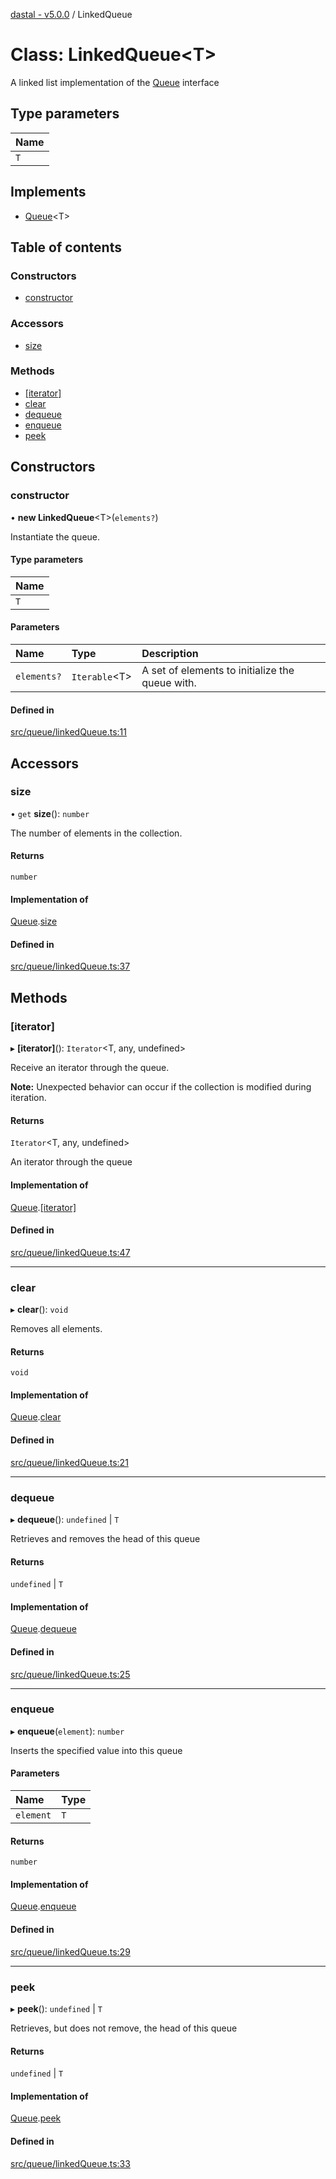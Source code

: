 [dastal - v5.0.0](../README.md) / LinkedQueue

# Class: LinkedQueue<T\>

A linked list implementation of the [Queue](../interfaces/queue.md) interface

## Type parameters

| Name |
| :------ |
| `T` |

## Implements

- [Queue](../interfaces/queue.md)<T\>

## Table of contents

### Constructors

- [constructor](linkedqueue.md#constructor)

### Accessors

- [size](linkedqueue.md#size)

### Methods

- [[iterator]](linkedqueue.md#[iterator])
- [clear](linkedqueue.md#clear)
- [dequeue](linkedqueue.md#dequeue)
- [enqueue](linkedqueue.md#enqueue)
- [peek](linkedqueue.md#peek)

## Constructors

### constructor

• **new LinkedQueue**<T\>(`elements?`)

Instantiate the queue.

#### Type parameters

| Name |
| :------ |
| `T` |

#### Parameters

| Name | Type | Description |
| :------ | :------ | :------ |
| `elements?` | `Iterable`<T\> | A set of elements to initialize the queue with. |

#### Defined in

[src/queue/linkedQueue.ts:11](https://github.com/havelessbemore/dastal/blob/cd6a1d0/src/queue/linkedQueue.ts#L11)

## Accessors

### size

• `get` **size**(): `number`

The number of elements in the collection.

#### Returns

`number`

#### Implementation of

[Queue](../interfaces/queue.md).[size](../interfaces/queue.md#size)

#### Defined in

[src/queue/linkedQueue.ts:37](https://github.com/havelessbemore/dastal/blob/cd6a1d0/src/queue/linkedQueue.ts#L37)

## Methods

### [iterator]

▸ **[iterator]**(): `Iterator`<T, any, undefined\>

Receive an iterator through the queue.

**Note:** Unexpected behavior can occur if the collection is modified during iteration.

#### Returns

`Iterator`<T, any, undefined\>

An iterator through the queue

#### Implementation of

[Queue](../interfaces/queue.md).[[iterator]](../interfaces/queue.md#[iterator])

#### Defined in

[src/queue/linkedQueue.ts:47](https://github.com/havelessbemore/dastal/blob/cd6a1d0/src/queue/linkedQueue.ts#L47)

___

### clear

▸ **clear**(): `void`

Removes all elements.

#### Returns

`void`

#### Implementation of

[Queue](../interfaces/queue.md).[clear](../interfaces/queue.md#clear)

#### Defined in

[src/queue/linkedQueue.ts:21](https://github.com/havelessbemore/dastal/blob/cd6a1d0/src/queue/linkedQueue.ts#L21)

___

### dequeue

▸ **dequeue**(): `undefined` \| `T`

Retrieves and removes the head of this queue

#### Returns

`undefined` \| `T`

#### Implementation of

[Queue](../interfaces/queue.md).[dequeue](../interfaces/queue.md#dequeue)

#### Defined in

[src/queue/linkedQueue.ts:25](https://github.com/havelessbemore/dastal/blob/cd6a1d0/src/queue/linkedQueue.ts#L25)

___

### enqueue

▸ **enqueue**(`element`): `number`

Inserts the specified value into this queue

#### Parameters

| Name | Type |
| :------ | :------ |
| `element` | `T` |

#### Returns

`number`

#### Implementation of

[Queue](../interfaces/queue.md).[enqueue](../interfaces/queue.md#enqueue)

#### Defined in

[src/queue/linkedQueue.ts:29](https://github.com/havelessbemore/dastal/blob/cd6a1d0/src/queue/linkedQueue.ts#L29)

___

### peek

▸ **peek**(): `undefined` \| `T`

Retrieves, but does not remove, the head of this queue

#### Returns

`undefined` \| `T`

#### Implementation of

[Queue](../interfaces/queue.md).[peek](../interfaces/queue.md#peek)

#### Defined in

[src/queue/linkedQueue.ts:33](https://github.com/havelessbemore/dastal/blob/cd6a1d0/src/queue/linkedQueue.ts#L33)
